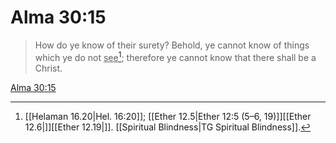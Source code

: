 # Alma 30:15

> How do ye know of their surety? Behold, ye cannot know of things which ye do not <u>see</u>[^a]; therefore ye cannot know that there shall be a Christ.

[Alma 30:15](https://www.churchofjesuschrist.org/study/scriptures/bofm/alma/30?lang=eng&id=p15#p15)


[^a]: [[Helaman 16.20|Hel. 16:20]]; [[Ether 12.5|Ether 12:5 (5–6, 19)]][[Ether 12.6|]][[Ether 12.19|]]. [[Spiritual Blindness|TG Spiritual Blindness]].  
